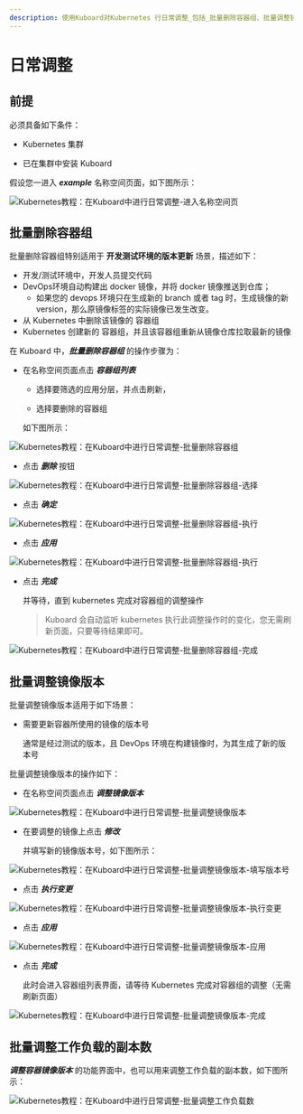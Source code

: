```yaml
---
description: 使用Kuboard对Kubernetes 行日常调整_包括_批量删除容器组、批量调整镜像版本、批量调整工作负载数
---
```


# 日常调整



## 前提

必须具备如下条件：

* Kubernetes 集群 

* 已在集群中安装 Kuboard

假设您一进入 ***example*** 名称空间页面，如下图所示：

![Kubernetes教程：在Kuboard中进行日常调整-进入名称空间页](./adjustion.assets/image-20190720232405147.png)



## 批量删除容器组

批量删除容器组特别适用于 **开发测试环境的版本更新** 场景，描述如下：

* 开发/测试环境中，开发人员提交代码
* DevOps环境自动构建出 docker 镜像，并将 docker 镜像推送到仓库；
  * 如果您的 devops 环境只在生成新的 branch 或者 tag 时，生成镜像的新 version，那么原镜像标签的实际镜像已发生改变。
* 从 Kubernetes 中删除该镜像的 容器组
* Kubernetes 创建新的 容器组，并且该容器组重新从镜像仓库拉取最新的镜像



在 Kuboard 中，***批量删除容器组*** 的操作步骤为：

* 在名称空间页面点击 ***容器组列表***

  * 选择要筛选的应用分层，并点击刷新，

  * 选择要删除的容器组

  如下图所示：

![Kubernetes教程：在Kuboard中进行日常调整-批量删除容器组](./adjustion.assets/image-20190720233322837.png)

* 点击 ***删除*** 按钮

![Kubernetes教程：在Kuboard中进行日常调整-批量删除容器组-选择](./adjustion.assets/image-20190720233348284.png)



* 点击 ***确定***

![Kubernetes教程：在Kuboard中进行日常调整-批量删除容器组-执行](./adjustion.assets/image-20190720233412812.png)



* 点击 ***应用***

![Kubernetes教程：在Kuboard中进行日常调整-批量删除容器组-执行](./adjustion.assets/image-20190720233436465.png)



* 点击 ***完成***

  并等待，直到 kubernetes 完成对容器组的调整操作

  > Kuboard 会自动监听 kubernetes 执行此调整操作时的变化，您无需刷新页面，只要等待结果即可。

![Kubernetes教程：在Kuboard中进行日常调整-批量删除容器组-完成](./adjustion.assets/image-20190720233512996.png)



## 批量调整镜像版本

批量调整镜像版本适用于如下场景：

* 需要更新容器所使用的镜像的版本号

  通常是经过测试的版本，且 DevOps 环境在构建镜像时，为其生成了新的版本号



批量调整镜像版本的操作如下：

* 在名称空间页面点击 ***调整镜像版本***

![Kubernetes教程：在Kuboard中进行日常调整-批量调整镜像版本](./adjustion.assets/image-20190721000526434.png)

* 在要调整的镜像上点击 ***修改*** 

  并填写新的镜像版本号，如下图所示：

![Kubernetes教程：在Kuboard中进行日常调整-批量调整镜像版本-填写版本号](./adjustion.assets/image-20190721000759925.png)



* 点击 ***执行变更***

![Kubernetes教程：在Kuboard中进行日常调整-批量调整镜像版本-执行变更](./adjustion.assets/image-20190721000822458.png)



* 点击 ***应用***

![Kubernetes教程：在Kuboard中进行日常调整-批量调整镜像版本-应用](./adjustion.assets/image-20190721000847954.png)

* 点击 ***完成***

  此时会进入容器组列表界面，请等待 Kubernetes 完成对容器组的调整（无需刷新页面）

![Kubernetes教程：在Kuboard中进行日常调整-批量调整镜像版本-完成](./adjustion.assets/image-20190721000919933.png)



## 批量调整工作负载的副本数



***调整容器镜像版本*** 的功能界面中，也可以用来调整工作负载的副本数，如下图所示：

![Kubernetes教程：在Kuboard中进行日常调整-批量调整工作负载数](./adjustion.assets/image-20190721100715898.png)

